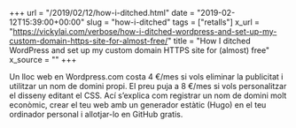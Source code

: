 +++
url = "/2019/02/12/how-i-ditched.html"
date = "2019-02-12T15:39:00+00:00"
slug = "how-i-ditched"
tags = ["retalls"]
x_url = "https://vickylai.com/verbose/how-i-ditched-wordpress-and-set-up-my-custom-domain-https-site-for-almost-free/"
title = "How I ditched WordPress and set up my custom domain HTTPS site for (almost) free"
x_source = ""
+++


Un lloc web en Wordpress.com costa 4 €/mes si vols eliminar la publicitat i utilitzar un nom de domini propi. El preu puja a 8 €/mes si vols personalitzar el disseny editant el CSS. Ací s’explica com registrar un nom de domini molt econòmic, crear el teu web amb un generador estàtic (Hugo) en el teu ordinador personal i allotjar-lo en GitHub gratis.

